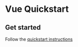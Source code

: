 # Vue Quickstart

## Get started

Follow the [quickstart instructions](https://docs.nhost.io/getting-started/quickstart/vue)

